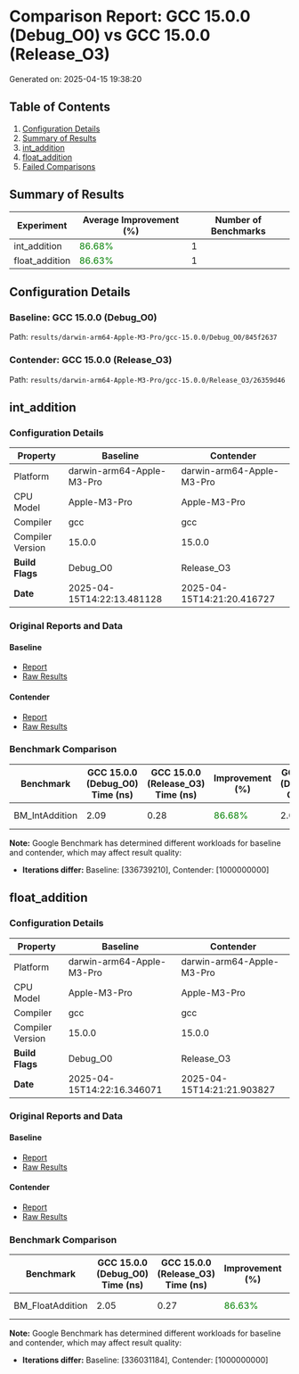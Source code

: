 # Comparison Report: GCC 15.0.0 (Debug_O0) vs GCC 15.0.0 (Release_O3)

Generated on: 2025-04-15 19:38:20

## Table of Contents

1. [Configuration Details](#configuration-details)
2. [Summary of Results](#summary-of-results)
3. [int_addition](#int_addition)
4. [float_addition](#float_addition)
5. [Failed Comparisons](#failed-comparisons)

## Summary of Results

| Experiment | Average Improvement (%) | Number of Benchmarks |
|------------|-------------------------|------------------------|
| int_addition | <span style='color:green'>86.68%</span> | 1 |
| float_addition | <span style='color:green'>86.63%</span> | 1 |

## Configuration Details

### Baseline: GCC 15.0.0 (Debug_O0)
Path: `results/darwin-arm64-Apple-M3-Pro/gcc-15.0.0/Debug_O0/845f2637`

### Contender: GCC 15.0.0 (Release_O3)
Path: `results/darwin-arm64-Apple-M3-Pro/gcc-15.0.0/Release_O3/26359d46`

## int_addition

### Configuration Details

| Property | Baseline | Contender |
|----------|----------|----------|
| Platform | darwin-arm64-Apple-M3-Pro | darwin-arm64-Apple-M3-Pro |
| CPU Model | Apple-M3-Pro | Apple-M3-Pro |
| Compiler | gcc | gcc |
| Compiler Version | 15.0.0 | 15.0.0 |
| **Build Flags** | Debug_O0 | Release_O3 |
| **Date** | 2025-04-15T14:22:13.481128 | 2025-04-15T14:21:20.416727 |


### Original Reports and Data

#### Baseline
- [Report](../gcc-15.0.0/Debug_O0/845f2637/int_addition/report.md)
- [Raw Results](../../../results/darwin-arm64-Apple-M3-Pro/gcc-15.0.0/Debug_O0/845f2637/int_addition)

#### Contender
- [Report](../gcc-15.0.0/Release_O3/26359d46/int_addition/report.md)
- [Raw Results](../../../results/darwin-arm64-Apple-M3-Pro/gcc-15.0.0/Release_O3/26359d46/int_addition)

### Benchmark Comparison

| Benchmark | GCC 15.0.0 (Debug_O0) Time (ns) | GCC 15.0.0 (Release_O3) Time (ns) | Improvement (%) | GCC 15.0.0 (Debug_O0) CPU (ns) | GCC 15.0.0 (Release_O3) CPU (ns) | Improvement (%) | GCC 15.0.0 (Debug_O0) Iterations | GCC 15.0.0 (Release_O3) Iterations | Improvement (%) | GCC 15.0.0 (Debug_O0) Repetitions | GCC 15.0.0 (Release_O3) Repetitions | Improvement (%) | GCC 15.0.0 (Debug_O0) Threads | GCC 15.0.0 (Release_O3) Threads | Improvement (%) | Winner |
| --------- | ------------------------------- | --------------------------------- | --------------- | ------------------------------ | -------------------------------- | --------------- | -------------------------------- | ---------------------------------- | --------------- | --------------------------------- | ----------------------------------- | --------------- | ----------------------------- | ------------------------------- | --------------- | ------ |
| BM_IntAddition | 2.09 | 0.28 | <span style='color:green'>86.68%</span> | 2.09 | 0.28 | <span style='color:green'>86.68%</span> | 336739210 | 1000000000 | <span style='color:green'>196.97%</span> | 1 | 1 | <span style='color:'>0.00%</span> | 1 | 1 | <span style='color:'>0.00%</span> | GCC 15.0.0 (Release_O3) |

**Note:** Google Benchmark has determined different workloads for baseline and contender, which may affect result quality:
- **Iterations differ:** Baseline: [336739210], Contender: [1000000000]


## float_addition

### Configuration Details

| Property | Baseline | Contender |
|----------|----------|----------|
| Platform | darwin-arm64-Apple-M3-Pro | darwin-arm64-Apple-M3-Pro |
| CPU Model | Apple-M3-Pro | Apple-M3-Pro |
| Compiler | gcc | gcc |
| Compiler Version | 15.0.0 | 15.0.0 |
| **Build Flags** | Debug_O0 | Release_O3 |
| **Date** | 2025-04-15T14:22:16.346071 | 2025-04-15T14:21:21.903827 |


### Original Reports and Data

#### Baseline
- [Report](../gcc-15.0.0/Debug_O0/845f2637/float_addition/report.md)
- [Raw Results](../../../results/darwin-arm64-Apple-M3-Pro/gcc-15.0.0/Debug_O0/845f2637/float_addition)

#### Contender
- [Report](../gcc-15.0.0/Release_O3/26359d46/float_addition/report.md)
- [Raw Results](../../../results/darwin-arm64-Apple-M3-Pro/gcc-15.0.0/Release_O3/26359d46/float_addition)

### Benchmark Comparison

| Benchmark | GCC 15.0.0 (Debug_O0) Time (ns) | GCC 15.0.0 (Release_O3) Time (ns) | Improvement (%) | GCC 15.0.0 (Debug_O0) CPU (ns) | GCC 15.0.0 (Release_O3) CPU (ns) | Improvement (%) | GCC 15.0.0 (Debug_O0) Iterations | GCC 15.0.0 (Release_O3) Iterations | Improvement (%) | GCC 15.0.0 (Debug_O0) Repetitions | GCC 15.0.0 (Release_O3) Repetitions | Improvement (%) | GCC 15.0.0 (Debug_O0) Threads | GCC 15.0.0 (Release_O3) Threads | Improvement (%) | Winner |
| --------- | ------------------------------- | --------------------------------- | --------------- | ------------------------------ | -------------------------------- | --------------- | -------------------------------- | ---------------------------------- | --------------- | --------------------------------- | ----------------------------------- | --------------- | ----------------------------- | ------------------------------- | --------------- | ------ |
| BM_FloatAddition | 2.05 | 0.27 | <span style='color:green'>86.63%</span> | 2.05 | 0.27 | <span style='color:green'>86.63%</span> | 336031184 | 1000000000 | <span style='color:green'>197.59%</span> | 1 | 1 | <span style='color:'>0.00%</span> | 1 | 1 | <span style='color:'>0.00%</span> | GCC 15.0.0 (Release_O3) |

**Note:** Google Benchmark has determined different workloads for baseline and contender, which may affect result quality:
- **Iterations differ:** Baseline: [336031184], Contender: [1000000000]


